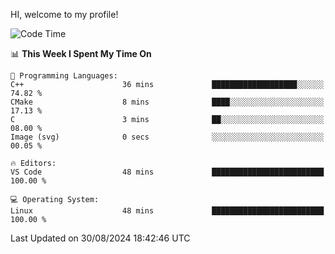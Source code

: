 HI, welcome to my profile!
<!--START_SECTION:waka-->
![Code Time](http://img.shields.io/badge/Code%20Time-1%2C892%20hrs%2016%20mins-blue)

📊 **This Week I Spent My Time On** 

```text
💬 Programming Languages: 
C++                      36 mins             ███████████████████░░░░░░   74.82 % 
CMake                    8 mins              ████░░░░░░░░░░░░░░░░░░░░░   17.13 % 
C                        3 mins              ██░░░░░░░░░░░░░░░░░░░░░░░   08.00 % 
Image (svg)              0 secs              ░░░░░░░░░░░░░░░░░░░░░░░░░   00.05 % 

🔥 Editors: 
VS Code                  48 mins             █████████████████████████   100.00 % 

💻 Operating System: 
Linux                    48 mins             █████████████████████████   100.00 % 
```


 Last Updated on 30/08/2024 18:42:46 UTC
<!--END_SECTION:waka-->
